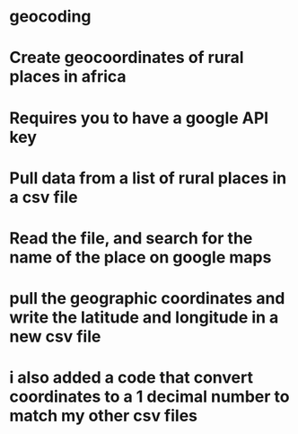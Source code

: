 # geocoding
# Create geocoordinates of rural places in africa
# Requires you to have a google API key 
# Pull data from a list of rural places in a csv file
# Read the file, and search for the name of the place on google maps
# pull the geographic coordinates and write the latitude and longitude in a new csv file
# i also added a code that convert coordinates to a 1 decimal number to match my other csv files
